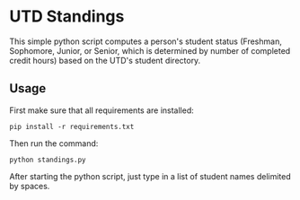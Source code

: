 # UTD Standings

This simple python script computes a person's student status (Freshman,
Sophomore, Junior, or Senior, which is determined by number of completed credit
hours) based on the UTD's student directory.

## Usage

First make sure that all requirements are installed:
```
pip install -r requirements.txt
```

Then run the command:
```
python standings.py
```

After starting the python script, just type in a list of student names delimited
by spaces.
